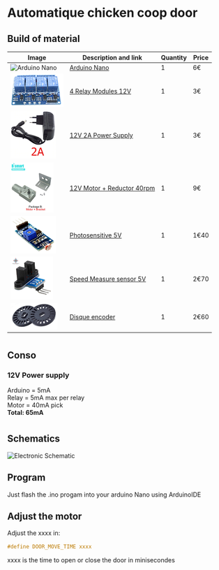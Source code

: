 # Automatique chicken coop door

## Build of material

|Image|Description and link|Quantity|Price
|---|---|---|---|
|![Arduino Nano](res/img/arduinoNano.png)|[Arduino Nano](https://www.aliexpress.com/item/4000430870768.html)|1|6€|
|![4 Relay 12V](res/img/relay.png)|[4 Relay Modules 12V](https://www.aliexpress.com/item/32962362750.html)|1|3€|
|![12V Power supply](res/img/powerSupply.png)|[12V 2A Power Supply](https://www.aliexpress.com/item/4001159381316.html)|1|3€|
|![Motor and reductor](res/img/motor.png)|[12V Motor + Reductor 40rpm](https://www.aliexpress.com/item/32888516547.html)|1|9€|
|![Photosensitive](res/img/photosensitive.png)|[Photosensitive 5V](https://www.aliexpress.com/item/1215447668.html)|1|1€40|
|![Speed Sensor](res/img/speedSensor.png)|[Speed Measure sensor 5V](https://www.aliexpress.com/item/1005001653555599.html)|1|2€70|
|![Disque encoder](res/img/encoder.png)|[Disque encoder](https://www.aliexpress.com/item/1005001954155530.html)|1|2€60|


#
## Conso
### 12V Power supply
Arduino = 5mA <br>
Relay = 5mA max per relay <br>
Motor = 40mA pick <br>
**Total: 65mA**
#
## Schematics
![Electronic Schematic](res/img/circuit.svg)

## Program
Just flash the .ino progam into your arduino Nano using ArduinoIDE

## Adjust the motor
Adjust the xxxx in:
```C
#define DOOR_MOVE_TIME xxxx
```
xxxx is the time to open or close the door in minisecondes